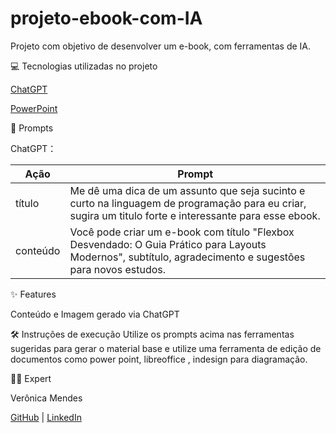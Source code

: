 # projeto-ebook-com-IA
Projeto com objetivo de desenvolver um e-book, com ferramentas de IA.


💻 Tecnologias utilizadas no projeto

[ChatGPT](https://chatgpt.com/)

[PowerPoint](https://www.microsoft.com/en/microsoft-365/powerpoint?market=af)



🧠 Prompts

ChatGPT：

|Ação            |	Prompt
|----------------|----------------------------------------------------------------------------------------------------------------------------
|título	         | Me dê uma dica de um assunto que seja sucinto e curto na linguagem de programação para eu criar, sugira um titulo forte e interessante para esse ebook.
|conteúdo	       | Você pode criar um e-book com título "Flexbox Desvendado: O Guia Prático para Layouts Modernos", subtítulo, agradecimento e sugestões para novos estudos.



✨ Features

Conteúdo e Imagem gerado via ChatGPT



🛠️ Instruções de execução
Utilize os prompts acima nas ferramentas sugeridas para gerar o material base e utilize uma ferramenta de edição de documentos como power point, libreoffice , indesign para diagramação.



👨‍💻 Expert

Verônica Mendes

[GitHub](https://github.com/mendes294/projeto-ebook-com-IA) |  [LinkedIn](kedin.com/in/verônica-mendes-5277284a/)
